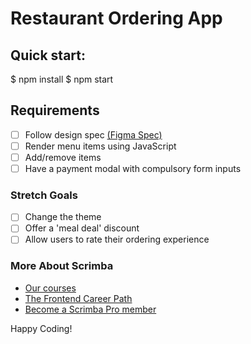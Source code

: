 # Restaurant Ordering App

## Quick start:
$ npm install
$ npm start

## Requirements
- [ ] Follow design spec [(Figma Spec)](https://www.figma.com/file/GNwf1F1Lq7jJ23Ty1nVvg8/Mobile-Restaurant-Menu-(Copy)?node-id=0-1&t=m6mEWFYE1Xd3HKjH-0)
- [ ] Render menu items using JavaScript
- [ ] Add/remove items
- [ ] Have a payment modal with compulsory form inputs

### Stretch Goals
- [ ] Change the theme
- [ ] Offer a 'meal deal' discount
- [ ] Allow users to rate their ordering experience

### More About Scrimba
- [Our courses](https://scrimba.com/allcourses)
- [The Frontend Career Path](https://scrimba.com/learn/frontend)
- [Become a Scrimba Pro member](https://scrimba.com/pricing)

Happy Coding!
